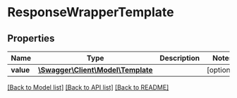 # ResponseWrapperTemplate

## Properties
Name | Type | Description | Notes
------------ | ------------- | ------------- | -------------
**value** | [**\Swagger\Client\Model\Template**](Template.md) |  | [optional] 

[[Back to Model list]](../README.md#documentation-for-models) [[Back to API list]](../README.md#documentation-for-api-endpoints) [[Back to README]](../README.md)


